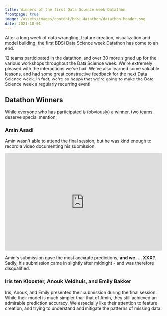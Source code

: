 ```yaml
---
title: Winners of the first Data Science week Datathon
frontpage: true
image: /assets/images/content/bdsi-datathon/datathon-header.svg
date: 2021-10-01
---
```


After a long week of data wrangling, feature creation, visualization and model building, the first BDSi Data Science week Datathon has come to an end.

12 teams participated in the datathon, and over 30 more signed up for the various workshops throughout the Data Science week. We're extremely pleased with the interactions we've had. We've also learned some valuable lessons, and had some great constructive feedback for the next Data Science week. In fact, we're so happy that we're going to make the Data Science week a regularly recurring event!

## Datathon Winners

While everyone who has participated is (obviously) a winner, two teams deserve special mention;

<!-- !TODO: comments on the submission -->

### Amin Asadi

Amin wasn't able to attend the final session, but he was kind enough to record a video documenting his submission.

<div style="padding:62.5% 0 0 0;position:relative;"><iframe src="https://player.vimeo.com/video/622295144?h=2f2f8265af&amp;badge=0&amp;autopause=0&amp;player_id=0&amp;app_id=58479" frameborder="0" allow="autoplay; fullscreen; picture-in-picture" allowfullscreen style="position:absolute;top:0;left:0;width:100%;height:100%;" title="Data Science week - Amin Asadi"></iframe></div><script src="https://player.vimeo.com/api/player.js"></script>

Amin's submission gave the most accurate predictions, **and we .... XXX?**. Sadly, his submission came in slightly after midnight - and was therefore disqualified.

<!-- !TODO: add slides -->
<!-- !TODO: comments on the submission -->

### Iris ten Klooster, Anouk Veldhuis, and Emily Bakker

Iris, Anouk, and Emily presented their submission during the final session. While their model is much simpler than that of Amin, they still achieved an admirable prediction accuracy. We especially like their attention to feature creation, and trying to understand and mitigate the patterns of missing data.

<!-- Their slides are available for download [here](/assets/files/housing/team-5.pptx). -->
